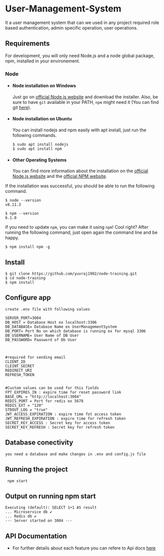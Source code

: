 # User-Management-System

It a user management system that can we used in any project required role based authentication, admin specific operation, user operations.

## Requirements

For development, you will only need Node.js and a node global package, npm, installed in your environement.

### Node
- #### Node installation on Windows

  Just go on [official Node.js website](https://nodejs.org/) and download the installer.
Also, be sure to have `git` available in your PATH, `npm` might need it (You can find git [here](https://git-scm.com/)).

- #### Node installation on Ubuntu

  You can install nodejs and npm easily with apt install, just run the following commands.

      $ sudo apt install nodejs
      $ sudo apt install npm

- #### Other Operating Systems
  You can find more information about the installation on the [official Node.js website](https://nodejs.org/) and the [official NPM website](https://npmjs.org/).

If the installation was successful, you should be able to run the following command.

    $ node --version
    v8.11.3

    $ npm --version
    6.1.0

If you need to update `npm`, you can make it using `npm`! Cool right? After running the following command, just open again the command line and be happy.

    $ npm install npm -g

###

## Install

    $ git clone https://github.com/yuvraj1902/node-training.git
    $ cd node-training
    $ npm install

## Configure app

    create .env file with following values

    SERVER_PORT=3004
    DB_HOST = Database Host ex localhost:3306 
    DB_DATABASE= Database Name ex UserManagementSystem
    DB_PORT= Port No on which database is running ex for mysql 3306
    DB_USERNAME= User Name of DB User
    DB_PASSWORD= Paasword of Db User
   


    #required for sending email
    CLIENT_ID 
    CLEINT_SECRET 
    REDIRECT_URI 
    REFRESH_TOKEN 


    #Custom values can be used for this fields
    FPT_EXPIRES_IN : expire time for reset password link
    BASE_URL = "http://localhost:3004"
    REDIS_PORT = Port for redis ex 5678
    REDIS_EXT = "120"
    STDOUT_LOG = "true"
    JWT_ACCESS_EXPIRATION : expire time fot access token
    JWT_REFRESH_EXPIRATION : expire time for refresh token
    SECRET_KEY_ACCESS : Secret key for access token
    SECRET_KEY_REFRESH : Secret key for refresh token

## Database conectivity
    you need a database and make changes in .env and config.js file

## Running the project
     npm start
## Output on running npm start
    Executing (default): SELECT 1+1 AS result
    ... Microservice db ✔
    ... Redis db ✔
    --- Server started on 3004 ---

## API Documentation
-
    For further details about each feature you can refere to Api docs 
    [here](https://documenter.getpostman.com/view/23688073/2s8YzRy2kp)
